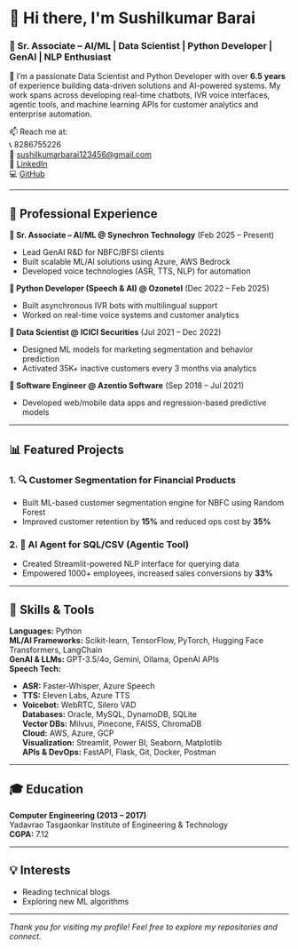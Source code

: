 # 👋 Hi there, I'm Sushilkumar Barai

### 🚀 Sr. Associate – AI/ML | Data Scientist | Python Developer | GenAI | NLP Enthusiast

🔭 I’m a passionate Data Scientist and Python Developer with over **6.5 years** of experience building data-driven solutions and AI-powered systems. My work spans across developing real-time chatbots, IVR voice interfaces, agentic tools, and machine learning APIs for customer analytics and enterprise automation.

📫 Reach me at:  
📞 8286755226  
📧 sushilkumarbarai123456@gmail.com  
🔗 [LinkedIn](https://linkedin.com/in/sushilkumarbarai)  
💻 [GitHub](https://github.com/SushilkumarBarai)

---

## 💼 Professional Experience

**🔹 Sr. Associate – AI/ML @ Synechron Technology** (Feb 2025 – Present)  
- Lead GenAI R&D for NBFC/BFSI clients  
- Built scalable ML/AI solutions using Azure, AWS Bedrock  
- Developed voice technologies (ASR, TTS, NLP) for automation  

**🔹 Python Developer (Speech & AI) @ Ozonetel** (Dec 2022 – Feb 2025)  
- Built asynchronous IVR bots with multilingual support  
- Worked on real-time voice systems and customer analytics  

**🔹 Data Scientist @ ICICI Securities** (Jul 2021 – Dec 2022)  
- Designed ML models for marketing segmentation and behavior prediction  
- Activated 35K+ inactive customers every 3 months via analytics  

**🔹 Software Engineer @ Azentio Software** (Sep 2018 – Jul 2021)  
- Developed web/mobile data apps and regression-based predictive models  

---

## 📊 Featured Projects

### 1. 🔍 Customer Segmentation for Financial Products
- Built ML-based customer segmentation engine for NBFC using Random Forest
- Improved customer retention by **15%** and reduced ops cost by **35%**

### 2. 🧠 AI Agent for SQL/CSV (Agentic Tool)
- Created Streamlit-powered NLP interface for querying data
- Empowered 1000+ employees, increased sales conversions by **33%**

---

## 🧰 Skills & Tools

**Languages:** Python  
**ML/AI Frameworks:** Scikit-learn, TensorFlow, PyTorch, Hugging Face Transformers, LangChain  
**GenAI & LLMs:** GPT-3.5/4o, Gemini, Ollama, OpenAI APIs  
**Speech Tech:**  
- **ASR:** Faster-Whisper, Azure Speech  
- **TTS:** Eleven Labs, Azure TTS  
- **Voicebot:** WebRTC, Silero VAD  
**Databases:** Oracle, MySQL, DynamoDB, SQLite  
**Vector DBs:** Milvus, Pinecone, FAISS, ChromaDB  
**Cloud:** AWS, Azure, GCP  
**Visualization:** Streamlit, Power BI, Seaborn, Matplotlib  
**APIs & DevOps:** FastAPI, Flask, Git, Docker, Postman  

---

## 🎓 Education

**Computer Engineering (2013 – 2017)**  
Yadavrao Tasgaonkar Institute of Engineering & Technology  
**CGPA:** 7.12  

---

## 💡 Interests
- Reading technical blogs  
- Exploring new ML algorithms  

---

_Thank you for visiting my profile! Feel free to explore my repositories and connect._

